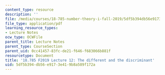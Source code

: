 ```yaml
---
content_type: resource
description: ''
file: /media/courses/18-785-number-theory-i-fall-2019/5df5b394db56e9173e419b8a589f172a_MIT18_785F19_lec12.pdf
file_type: application/pdf
learning_resource_types:
- Lecture Notes
ocw_type: OCWFile
parent_title: Lecture Notes
parent_type: CourseSection
parent_uid: 0cc41457-83fc-de21-f646-f683066b881f
resourcetype: Document
title: '18.785 F2019 Lecture 12: The different and the discriminant'
uid: 5df5b394-db56-e917-3e41-9b8a589f172a
---
```


